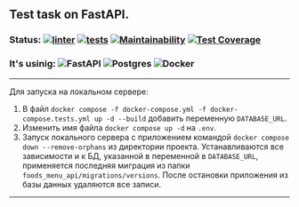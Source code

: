## Test task on FastAPI.
### Status: [![linter](https://github.com/Morozov33/password_manager_api/actions/workflows/linter.yml/badge.svg)](https://github.com/Morozov33/password_manager_api/actions/workflows/linter.yml)  [![tests](https://github.com/Morozov33/password_manager_api/actions/workflows/tests.yml/badge.svg)](https://github.com/Morozov33/password_manager_api/actions/workflows/tests.yml)  [![Maintainability](https://api.codeclimate.com/v1/badges/8c12d1c0635c6ae739c6/maintainability)](https://codeclimate.com/github/Morozov33/password_manager_api/maintainability)  [![Test Coverage](https://api.codeclimate.com/v1/badges/8c12d1c0635c6ae739c6/test_coverage)](https://codeclimate.com/github/Morozov33/password_manager_api/test_coverage)
### It's usinig: ![FastAPI](https://img.shields.io/badge/FastAPI-005571?style=for-the-badge&logo=fastapi)  ![Postgres](https://img.shields.io/badge/postgres-%23316192.svg?style=for-the-badge&logo=postgresql&logoColor=white)  ![Docker](https://img.shields.io/badge/docker-%230db7ed.svg?style=for-the-badge&logo=docker&logoColor=white)
----
Для запуска на локальном сервере:

1. В файл `docker compose -f docker-compose.yml -f docker-compose.tests.yml up -d --build` добавить переменную `DATABASE_URL`.
2. Изменить имя файла `docker compose up -d` на `.env`.
3. Запуск локального сервера с приложением командой `docker compose down --remove-orphans` из директории проекта. Устанавливаются все зависимости и к БД, указанной в переменной в `DATABASE_URL`, применяется последняя миграция из папки `foods_menu_api/migrations/versions`. После остановки приложения из базы данных удаляются все записи.
----
